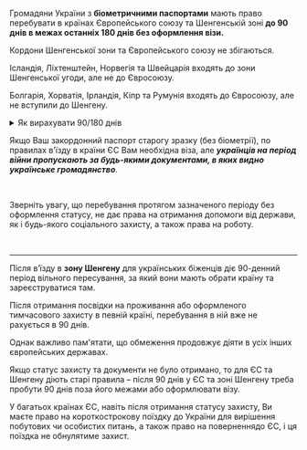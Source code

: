 

Громадяни України з **біометричними паспортами** мають право перебувати в країнах Європейського союзу та Шенгенській зоні **до 90 днів в межах останніх 180 днів без оформлення візи.**

<section type="warning" title="Зверніть увагу">

Кордони Шенгенської зони та Європейського союзу не збігаються. 

Ісландія, Ліхтенштейн, Норвегія та Швейцарія входять до зони Шенгенської угоди, але не до Євросоюзу. 

Болгарія, Хорватія, Ірландія, Кіпр та Румунія входять до Євросоюзу, але не вступили до Шенгену. 

</section>


<details>
<summary>
Як вирахувати 90/180 днів</summary>

Період у 180 днів є плаваючим.
Від дня перетину кордону необхідно відрахувати 180 днів назад і подивитися, чи перебували Ви в ЄС понад 90 днів за цей період. 
Якщо термін перевищено, Ви не маєте права перебувати в Шенгенській зоні без відповідного дозволу.

В інтернеті можна знайти спеціальні калькулятори для підрахунку.


</details>

Якщо Ваш закордонний паспорт старогу зразку (без біометрії), по правилах в'їзду в країни ЄС Вам необхідна віза, але ***українців на період війни пропускають за будь-якими документами, в яких видно українське громадянство***.

</br>

<section>

Зверніть увагу, що перебування протягом зазначеного періоду без оформлення статусу, не дає права на отримання допомоги від держави, як і будь-якого соціального захисту, а також права на роботу.
</section>
</br>

***


Після в’їзду в **зону Шенгену** для українських біженців діє 90-денний період вільного пересування, за який вони мають обрати країну та зареєструватися там. 

<section type="warning" title="Зверніть увагу">
Після отримання посвідки на проживання або оформленого тимчасового захисту в певній країні, перебування в ній вже не рахується в 90 днів. 

Однак важливо пам'ятати, що обмеження продовжує діяти в усіх інших європейських державах. 
</section>

Якщо статус захисту та документи не було отримано, то для ЄС та Шенгену діють старі правила – після 90 днів у ЄС та зоні Шенгену треба пробути 90 днів поза його межами або оформлювати візу.






<section type="tip">
У багатьох країнах ЄС, навіть після отримання статусу захисту, Ви маєте право на короткострокову поїздку до України для вирішення побутових чи особистих питань, а також право на поверненнядо ЄС, і ця поїздка не обнулятиме захист.
</section>

